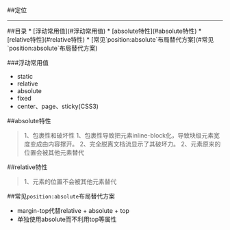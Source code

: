 ##定位
<hr />
##目录
* [浮动常用值](#浮动常用值)
* [absolute特性](#absolute特性)
* [relative特性](#relative特性)
* [常见`position:absolute`布局替代方案](#常见`position:absolute`布局替代方案)

###<a id="浮动常用值">浮动常用值</a>
* static
* relative
* absolute
* fixed
* center、page、sticky(CSS3)

##<a id="absolute特性">absolute特性</a>
>1、包裹性和破坏性
    1、包裹性导致把元素inline-block化，导致块级元素宽度变成由内容撑开。
    2、完全脱离文档流显示了其破坏力。
2、元素原来的位置会被其他元素替代


##<a id="relative特性">relative特性</a>
>1、元素的位置不会被其他元素替代


##<a id="常见position:absolute布局替代方案">常见`position:absolute`布局替代方案</a>
* margin-top代替relative + absolute + top
* 单独使用absolute而不利用top等属性

